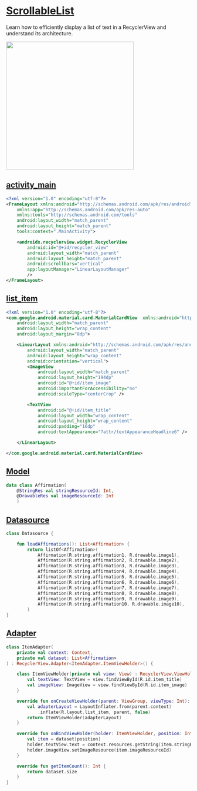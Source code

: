 # **[ScrollableList](https://developer.android.com/codelabs/basic-android-kotlin-training-recyclerview-scrollable-list?continue=https%3A%2F%2Fdeveloper.android.com%2Fcourses%2Fpathways%2Fandroid-basics-kotlin-unit-2-pathway-3%23codelab-https%3A%2F%2Fdeveloper.android.com%2Fcodelabs%2Fbasic-android-kotlin-training-recyclerview-scrollable-list#0)** 
Learn how to efficiently display a list of text in a RecyclerView and understand its architecture.

<img width="348" src="https://github.com/YamamotoDesu/ScrollableList/blob/master/app/src/main/java/Gif/scrollableview.gif">


## **[activity_main](https://github.com/YamamotoDesu/ScrollableList/blob/master/app/src/main/res/layout/activity_main.xml)** 
```xml 
<?xml version="1.0" encoding="utf-8"?>
<FrameLayout xmlns:android="http://schemas.android.com/apk/res/android"
    xmlns:app="http://schemas.android.com/apk/res-auto"
    xmlns:tools="http://schemas.android.com/tools"
    android:layout_width="match_parent"
    android:layout_height="match_parent"
    tools:context=".MainActivity">

    <androidx.recyclerview.widget.RecyclerView
        android:id="@+id/recycler_view"
        android:layout_width="match_parent"
        android:layout_height="match_parent"
        android:scrollbars="vertical"
        app:layoutManager="LinearLayoutManager"
        />
</FrameLayout>
```

## **[list_item](https://github.com/YamamotoDesu/ScrollableList/blob/master/app/src/main/res/layout/list_item.xml)** 
```xml 
<?xml version="1.0" encoding="utf-8"?>
<com.google.android.material.card.MaterialCardView  xmlns:android="http://schemas.android.com/apk/res/android"
    android:layout_width="match_parent"
    android:layout_height="wrap_content"
    android:layout_margin="8dp">

    <LinearLayout xmlns:android="http://schemas.android.com/apk/res/android"
        android:layout_width="match_parent"
        android:layout_height="wrap_content"
        android:orientation="vertical">
        <ImageView
            android:layout_width="match_parent"
            android:layout_height="194dp"
            android:id="@+id/item_image"
            android:importantForAccessibility="no"
            android:scaleType="centerCrop" />

        <TextView
            android:id="@+id/item_title"
            android:layout_width="wrap_content"
            android:layout_height="wrap_content"
            android:padding="16dp"
            android:textAppearance="?attr/textAppearanceHeadline6" />

    </LinearLayout>

</com.google.android.material.card.MaterialCardView>
```

## **[Model](https://github.com/YamamotoDesu/ScrollableList/blob/master/app/src/main/java/com/codewithkyo/affirmations/model/Affirmation.kt)** 
```kt 
data class Affirmation(
    @StringRes val stringResourceId: Int,
    @DrawableRes val imageResourceId: Int
    )
```

## **[Datasource](https://github.com/YamamotoDesu/ScrollableList/blob/master/app/src/main/java/com/codewithkyo/affirmations/data/Datasource.kt)** 
```kt 
class Datasource {

    fun loadAffirmations(): List<Affirmation> {
        return listOf<Affirmation>(
            Affirmation(R.string.affirmation1, R.drawable.image1),
            Affirmation(R.string.affirmation2, R.drawable.image2),
            Affirmation(R.string.affirmation3, R.drawable.image3),
            Affirmation(R.string.affirmation4, R.drawable.image4),
            Affirmation(R.string.affirmation5, R.drawable.image5),
            Affirmation(R.string.affirmation6, R.drawable.image6),
            Affirmation(R.string.affirmation7, R.drawable.image7),
            Affirmation(R.string.affirmation8, R.drawable.image8),
            Affirmation(R.string.affirmation9, R.drawable.image9),
            Affirmation(R.string.affirmation10, R.drawable.image10),
        )
}
```

## **[Adapter](https://github.com/YamamotoDesu/ScrollableList/blob/master/app/src/main/java/com/codewithkyo/affirmations/adapter/ItemAdapter.kt)** 
```kt  
class ItemAdapter(
    private val context: Context,
    private val dataset: List<Affirmation>
) : RecyclerView.Adapter<ItemAdapter.ItemViewHolder>() {

    class ItemViewHolder(private val view: View) : RecyclerView.ViewHolder(view) {
        val textView: TextView = view.findViewById(R.id.item_title)
        val imageView: ImageView = view.findViewById(R.id.item_image)
    }

    override fun onCreateViewHolder(parent: ViewGroup, viewType: Int): ItemViewHolder {
        val adapterLayout = LayoutInflater.from(parent.context)
            .inflate(R.layout.list_item, parent, false)
        return ItemViewHolder(adapterLayout)
    }

    override fun onBindViewHolder(holder: ItemViewHolder, position: Int) {
        val item = dataset[position]
        holder.textView.text = context.resources.getString(item.stringResourceId)
        holder.imageView.setImageResource(item.imageResourceId)
    }

    override fun getItemCount(): Int {
        return dataset.size
    }
}
```
